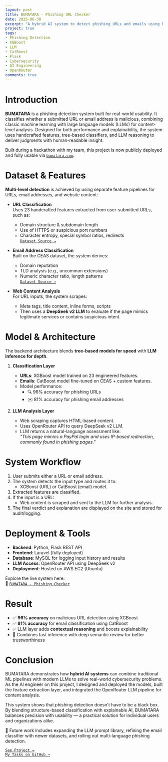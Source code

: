 ```yaml
---
layout: post
title: BUMATARA - Phishing URL Checker
date: 2025-06-30
excerpt: "A hybrid AI system to detect phishing URLs and emails using handcrafted features, tree-based models, and LLM reasoning for real-time cybersecurity defense."
project: true
tags:
- Phishing Detection
- XGBoost
- LLM
- CatBoost
- Flask
- Cybersecurity
- AI Engineering
- OpenRouter
comments: true
---
```


# Introduction

**BUMATARA** is a phishing detection system built for real-world usability. It classifies whether a submitted URL or email address is malicious, combining classic machine learning with large language models (LLMs) for content-level analysis. Designed for both performance and explainability, the system uses handcrafted features, tree-based classifiers, and LLM reasoning to deliver judgments with human-readable insight.

Built during a hackathon with my team, this project is now publicly deployed and fully usable via [`bumatara.com`](https://bumatara.com/).

# Dataset & Features

**Multi-level detection** is achieved by using separate feature pipelines for URLs, email addresses, and website content:

- **URL Classification**  
  Uses 23 handcrafted features extracted from user-submitted URLs, such as:
  - Domain structure & subdomain length
  - Use of HTTPS or suspicious port numbers
  - Character entropy, special symbol ratios, redirects  
  [`Dataset Source →`](https://data.mendeley.com/datasets/c2gw7fy2j4/3)

- **Email Address Classification**  
  Built on the CEAS dataset, the system derives:
  - Domain reputation
  - TLD analysis (e.g., uncommon extensions)
  - Numeric character ratio, length patterns  
  [`Dataset Source →`](https://www.kaggle.com/datasets/naserabdullahalam/phishing-email-dataset)

- **Web Content Analysis**  
  For URL inputs, the system scrapes:
  - Meta tags, title content, inline forms, scripts
  - Then uses a **DeepSeek v2 LLM** to evaluate if the page mimics legitimate services or contains suspicious intent.

# Model & Architecture

The backend architecture blends **tree-based models for speed** with **LLM inference for depth**.

1. **Classification Layer**
   - **URLs**: XGBoost model trained on 23 engineered features.
   - **Emails**: CatBoost model fine-tuned on CEAS + custom features.
   - Model performance:
     - 🔍 96% accuracy for phishing URLs
     - ✉️ 81% accuracy for phishing email addresses

2. **LLM Analysis Layer**
   - Web scraping captures HTML-based content.
   - Uses OpenRouter API to query DeepSeek v2 LLM.
   - LLM returns a natural-language assessment like:  
     *"This page mimics a PayPal login and uses IP-based redirection, commonly found in phishing pages."*

# System Workflow

1. User submits either a URL or email address.
2. The system detects the input type and routes it to:
   - XGBoost (URL) or CatBoost (email) model.
3. Extracted features are classified.
4. If the input is a URL:
   - Web content is scraped and sent to the LLM for further analysis.
5. The final verdict and explanation are displayed on the site and stored for audit/logging.

# Deployment & Tools

- **Backend**: Python, Flask REST API
- **Frontend**: Laravel (fully deployed)
- **Database**: MySQL for logging input history and results
- **LLM Access**: OpenRouter API using DeepSeek v2
- **Deployment**: Hosted on AWS EC2 (Ubuntu)

Explore the live system here:  
🔗 [`BUMATARA - Phishing Checker`](https://bumatara.com)

# Result

- ✅ **96% accuracy** on malicious URL detection using XGBoost
- ✅ **81% accuracy** for email classification using CatBoost
- ✅ LLM layer adds **contextual reasoning** and boosts explainability
- 🧠 Combines fast inference with deep semantic review for better trustworthiness

# Conclusion

BUMATARA demonstrates how **hybrid AI systems** can combine traditional ML pipelines with modern LLMs to solve real-world cybersecurity problems. As the AI engineer on this project, I designed and deployed the models, built the feature extraction layer, and integrated the OpenRouter LLM pipeline for content analysis.

This system shows that phishing detection doesn't have to be a black box. By blending structure-based classification with explainable AI, BUMATARA balances precision with usability — a practical solution for individual users and organizations alike.

🚀 Future work includes expanding the LLM prompt library, refining the email classifier with newer datasets, and rolling out multi-language phishing detection.

[`See Project →`](https://bumatara.com)  
[`My Tasks on GitHub →`](https://github.com/malindard/phishing-checker-flask)

